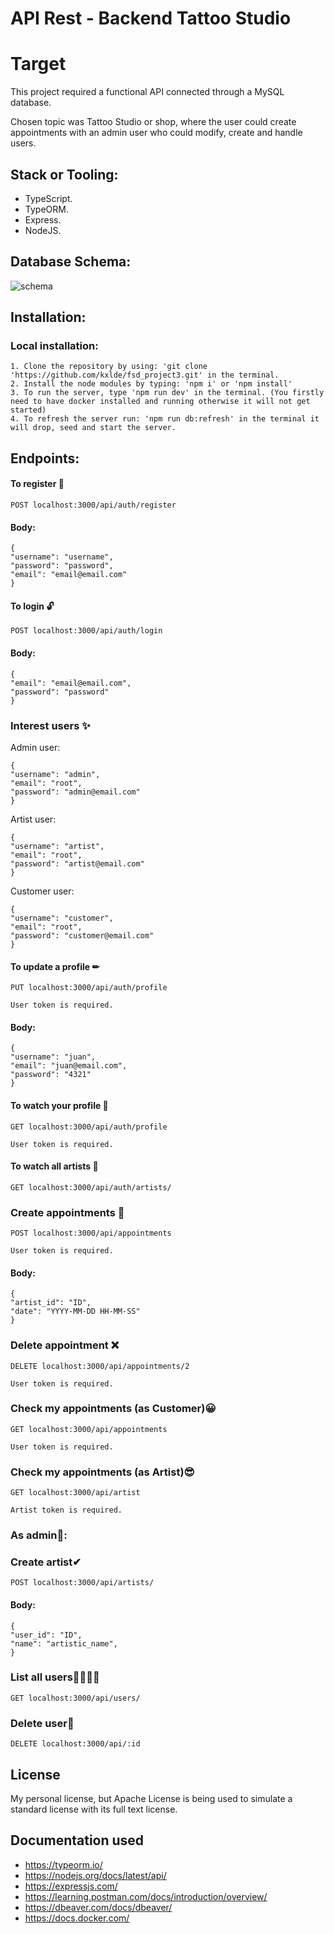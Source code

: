 
# API Rest - Backend Tattoo Studio


# Target

This project required a functional API connected through a MySQL database.

Chosen topic was Tattoo Studio or shop, where the user could create appointments  with an admin user who could modify, create and handle users. 

## Stack or Tooling:

- TypeScript.
- TypeORM.
- Express.
- NodeJS.

   
## Database Schema:
![schema](https://github.com/kxlde/fsd_project4/assets/147875916/5d15415e-e761-49d7-841a-3cfa4d81a83d)

## Installation:

### Local installation:

    1. Clone the repository by using: 'git clone 'https://github.com/kxlde/fsd_project3.git' in the terminal.
    2. Install the node modules by typing: 'npm i' or 'npm install'
    3. To run the server, type 'npm run dev' in the terminal. (You firstly need to have docker installed and running otherwise it will not get started)
    4. To refresh the server run: 'npm run db:refresh' in the terminal it will drop, seed and start the server.

## Endpoints:

#### To register 📃

    POST localhost:3000/api/auth/register

 #### Body:

    {
    "username": "username",
    "password": "password",
    "email": "email@email.com"
    }

#### To login 🔓

    POST localhost:3000/api/auth/login

  #### Body:

    {
    "email": "email@email.com",
    "password": "password"
    }

### Interest users ✨

 Admin user:

    {
    "username": "admin",
    "email": "root",
    "password": "admin@email.com"
    }

Artist user:

    {
    "username": "artist",
    "email": "root",
    "password": "artist@email.com"
    }

Customer user:

    {
    "username": "customer",
    "email": "root",
    "password": "customer@email.com"
    }

#### To update a profile ✏

    PUT localhost:3000/api/auth/profile

    User token is required.

 #### Body:

    {
    "username": "juan",
    "email": "juan@email.com",
    "password": "4321"
    }

#### To watch your profile 👀

    GET localhost:3000/api/auth/profile

    User token is required.

#### To watch all artists 🎨

    GET localhost:3000/api/auth/artists/


### Create appointments 📑

    POST localhost:3000/api/appointments

    User token is required.

 #### Body:

    {
    "artist_id": "ID",
    "date": "YYYY-MM-DD HH-MM-SS"
    }

### Delete appointment ❌

    DELETE localhost:3000/api/appointments/2

    User token is required.

### Check my appointments (as Customer)😀

    GET localhost:3000/api/appointments

    User token is required.

### Check my appointments (as Artist)😎

    GET localhost:3000/api/artist  

    Artist token is required.

### As admin👑:

### Create artist✔

    POST localhost:3000/api/artists/

 #### Body:

    {
    "user_id": "ID",
    "name": "artistic_name",
    }

### List all users👨‍👨‍👧‍👧

    GET localhost:3000/api/users/

### Delete user🚩

    DELETE localhost:3000/api/:id


## License

My personal license, but Apache License is being used to simulate a standard license with its full text license.

## Documentation used

- https://typeorm.io/
- https://nodejs.org/docs/latest/api/
- https://expressjs.com/
- https://learning.postman.com/docs/introduction/overview/
- https://dbeaver.com/docs/dbeaver/
- https://docs.docker.com/
